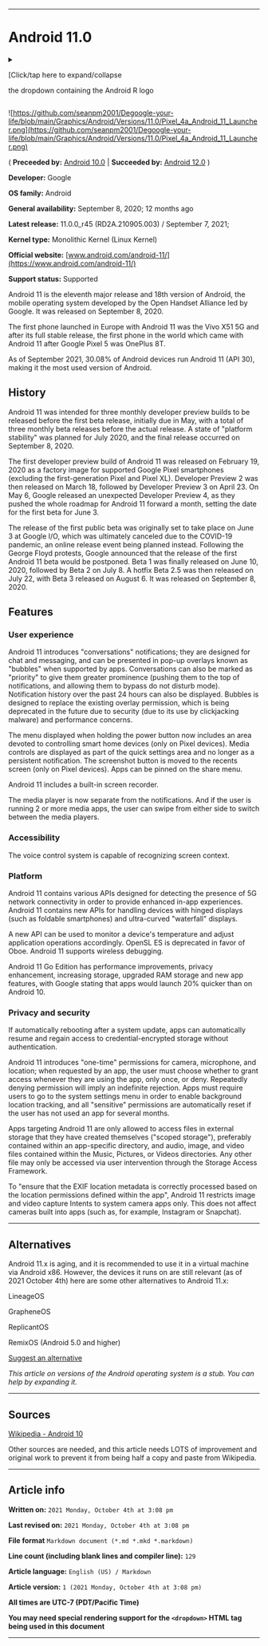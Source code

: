 
***

# Android 11.0

<details>
<summary><p>[Click/tap here to expand/collapse</p>
<p>the dropdown containing the Android R logo</p></summary>

![https://github.com/seanpm2001/Degoogle-your-life/blob/main/Graphics/Android/Versions/11.0/Android_11_Developer_Preview_logo.svg](https://github.com/seanpm2001/Degoogle-your-life/blob/main/Graphics/Android/Versions/11.0/Android_11_Developer_Preview_logo.svg)

![https://github.com/seanpm2001/Degoogle-your-life/blob/main/Graphics/Android/Versions/11.0/Android_11_logo.svg](https://github.com/seanpm2001/Degoogle-your-life/blob/main/Graphics/Android/Versions/11.0/Android_11_logo.svg)

</details>

![https://github.com/seanpm2001/Degoogle-your-life/blob/main/Graphics/Android/Versions/11.0/Pixel_4a_Android_11_Launcher.png](https://github.com/seanpm2001/Degoogle-your-life/blob/main/Graphics/Android/Versions/11.0/Pixel_4a_Android_11_Launcher.png)

( **Preceeded by:** [Android 10.0](https://github.com/seanpm2001/Degoogle-your-life/wiki/Android-10-0/) | **Succeeded by:** [Android 12.0](https://github.com/seanpm2001/Degoogle-your-life/wiki/Android-12-0/) )

**Developer:**	Google

**OS family:**	Android

**General availability:**	September 8, 2020; 12 months ago

**Latest release:**	11.0.0_r45 (RD2A.210905.003) / September 7, 2021;

**Kernel type:**	Monolithic Kernel (Linux Kernel)

**Official website:**	[www.android.com/android-11/](https://www.android.com/android-11/)

**Support status:** Supported

Android 11 is the eleventh major release and 18th version of Android, the mobile operating system developed by the Open Handset Alliance led by Google. It was released on September 8, 2020.

The first phone launched in Europe with Android 11 was the Vivo X51 5G and after its full stable release, the first phone in the world which came with Android 11 after Google Pixel 5 was OnePlus 8T.

As of September 2021, 30.08% of Android devices run Android 11 (API 30), making it the most used version of Android.

## History

Android 11 was intended for three monthly developer preview builds to be released before the first beta release, initially due in May, with a total of three monthly beta releases before the actual release. A state of "platform stability" was planned for July 2020, and the final release occurred on September 8, 2020.

The first developer preview build of Android 11 was released on February 19, 2020 as a factory image for supported Google Pixel smartphones (excluding the first-generation Pixel and Pixel XL). Developer Preview 2 was then released on March 18, followed by Developer Preview 3 on April 23. On May 6, Google released an unexpected Developer Preview 4, as they pushed the whole roadmap for Android 11 forward a month, setting the date for the first beta for June 3.

The release of the first public beta was originally set to take place on June 3 at Google I/O, which was ultimately canceled due to the COVID-19 pandemic, an online release event being planned instead. Following the George Floyd protests, Google announced that the release of the first Android 11 beta would be postponed. Beta 1 was finally released on June 10, 2020, followed by Beta 2 on July 8. A hotfix Beta 2.5 was then released on July 22, with Beta 3 released on August 6. It was released on September 8, 2020.

## Features

### User experience

Android 11 introduces "conversations" notifications; they are designed for chat and messaging, and can be presented in pop-up overlays known as "bubbles" when supported by apps. Conversations can also be marked as "priority" to give them greater prominence (pushing them to the top of notifications, and allowing them to bypass do not disturb mode). Notification history over the past 24 hours can also be displayed. Bubbles is designed to replace the existing overlay permission, which is being deprecated in the future due to security (due to its use by clickjacking malware) and performance concerns.

The menu displayed when holding the power button now includes an area devoted to controlling smart home devices (only on Pixel devices). Media controls are displayed as part of the quick settings area and no longer as a persistent notification. The screenshot button is moved to the recents screen (only on Pixel devices). Apps can be pinned on the share menu.

Android 11 includes a built-in screen recorder.

The media player is now separate from the notifications. And if the user is running 2 or more media apps, the user can swipe from either side to switch between the media players.

### Accessibility

The voice control system is capable of recognizing screen context.

### Platform

Android 11 contains various APIs designed for detecting the presence of 5G network connectivity in order to provide enhanced in-app experiences. Android 11 contains new APIs for handling devices with hinged displays (such as foldable smartphones) and ultra-curved "waterfall" displays.

A new API can be used to monitor a device's temperature and adjust application operations accordingly. OpenSL ES is deprecated in favor of Oboe. Android 11 supports wireless debugging.

Android 11 Go Edition has performance improvements, privacy enhancement, increasing storage, upgraded RAM storage and new app features, with Google stating that apps would launch 20% quicker than on Android 10.

### Privacy and security

If automatically rebooting after a system update, apps can automatically resume and regain access to credential-encrypted storage without authentication.

Android 11 introduces "one-time" permissions for camera, microphone, and location; when requested by an app, the user must choose whether to grant access whenever they are using the app, only once, or deny. Repeatedly denying permission will imply an indefinite rejection. Apps must require users to go to the system settings menu in order to enable background location tracking, and all "sensitive" permissions are automatically reset if the user has not used an app for several months.

Apps targeting Android 11 are only allowed to access files in external storage that they have created themselves ("scoped storage"), preferably contained within an app-specific directory, and audio, image, and video files contained within the Music, Pictures, or Videos directories. Any other file may only be accessed via user intervention through the Storage Access Framework.

To "ensure that the EXIF location metadata is correctly processed based on the location permissions defined within the app", Android 11 restricts image and video capture Intents to system camera apps only. This does not affect cameras built into apps (such as, for example, Instagram or Snapchat).

***

## Alternatives

Android 11.x is aging, and it is recommended to use it in a virtual machine via Android x86. However, the devices it runs on are still relevant (as of 2021 October 4th) here are some other alternatives to Android 11.x:

LineageOS

GrapheneOS

ReplicantOS

RemixOS (Android 5.0 and higher)

[Suggest an alternative](https://github.com/seanpm2001/Degoogle-your-life/issues/)

_This article on versions of the Android operating system is a stub. You can help by expanding it._

***

## Sources

[Wikipedia - Android 10](https://en.wikipedia.org/wiki/Android_10/)

Other sources are needed, and this article needs LOTS of improvement and original work to prevent it from being half a copy and paste from Wikipedia.

***

## Article info

**Written on:** `2021 Monday, October 4th at 3:08 pm`

**Last revised on:** `2021 Monday, October 4th at 3:08 pm`

**File format** `Markdown document (*.md *.mkd *.markdown)`

**Line count (including blank lines and compiler line):** `129`

**Article language:** `English (US) / Markdown`

**Article version:** `1 (2021 Monday, October 4th at 3:08 pm)`

**All times are UTC-7 (PDT/Pacific Time)**

**You may need special rendering support for the `<dropdown>` HTML tag being used in this document**

***

